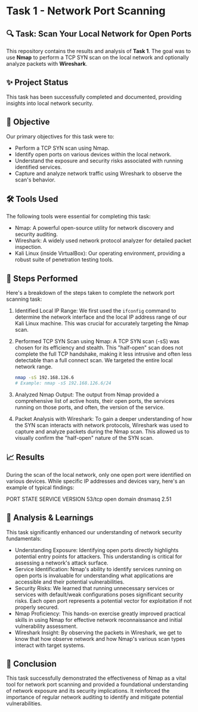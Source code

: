 
# Task 1 - Network Port Scanning

## 🔍 Task: Scan Your Local Network for Open Ports

This repository contains the results and analysis of **Task 1**. The goal was to use **Nmap** to perform a TCP SYN scan on the local network and optionally analyze packets with **Wireshark**.

## ✨ Project Status

This task has been successfully completed and documented, providing insights into local network security.

## 🎯 Objective

Our primary objectives for this task were to:

* Perform a TCP SYN scan using Nmap.
* Identify open ports on various devices within the local network.
* Understand the exposure and security risks associated with running identified services.
* Capture and analyze network traffic using Wireshark to observe the scan's behavior.

## 🛠️ Tools Used

The following tools were essential for completing this task:

* Nmap: A powerful open-source utility for network discovery and security auditing.
* Wireshark: A widely used network protocol analyzer for detailed packet inspection.
* Kali Linux (inside VirtualBox): Our operating environment, providing a robust suite of penetration testing tools.

## 🧪 Steps Performed

Here's a breakdown of the steps taken to complete the network port scanning task:

1.  Identified Local IP Range:
    We first used the `ifconfig` command to determine the network interface and the local IP address range of our Kali Linux machine. This was crucial for accurately targeting the Nmap scan.

2.  Performed TCP SYN Scan using Nmap:
    A TCP SYN scan (-sS) was chosen for its efficiency and stealth. This "half-open" scan does not complete the full TCP handshake, making it less intrusive and often less detectable than a full connect scan. We targeted the entire local network range.

    ```bash
    nmap -sS 192.168.126.6
    # Example: nmap -sS 192.168.126.6/24
    ```

3.  Analyzed Nmap Output:
    The output from Nmap provided a comprehensive list of active hosts, their open ports, the services running on those ports, and often, the version of the service.

4. Packet Analysis with Wireshark:
    To gain a deeper understanding of how the SYN scan interacts with network protocols, Wireshark was used to capture and analyze packets during the Nmap scan. This allowed us to visually confirm the "half-open" nature of the SYN scan.

## 📈 Results

During the scan of the local network, only one open port were identified on various devices. While specific IP addresses and devices vary, here's an example of typical findings:

PORT   STATE SERVICE VERSION
53/tcp open  domain  dnsmasq 2.51

## 🧠 Analysis & Learnings

This task significantly enhanced our understanding of network security fundamentals:

* Understanding Exposure: Identifying open ports directly highlights potential entry points for attackers. This understanding is critical for assessing a network's attack surface.
* Service Identification: Nmap's ability to identify services running on open ports is invaluable for understanding what applications are accessible and their potential vulnerabilities.
* Security Risks: We learned that running unnecessary services or services with default/weak configurations poses significant security risks. Each open port represents a potential vector for exploitation if not properly secured.
* Nmap Proficiency: This hands-on exercise greatly improved practical skills in using Nmap for effective network reconnaissance and initial vulnerability assessment.
* Wireshark Insight: By observing the packets in Wireshark, we get to know that how observe network and how Nmap's various scan types interact with target systems.


## 🎯 Conclusion

This task successfully demonstrated the effectiveness of Nmap as a vital tool for network port scanning and provided a foundational understanding of network exposure and its security implications. It reinforced the importance of regular network auditing to identify and mitigate potential vulnerabilities.

